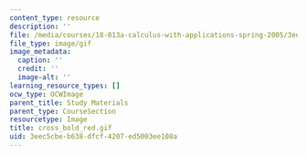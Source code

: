```yaml
---
content_type: resource
description: ''
file: /media/courses/18-013a-calculus-with-applications-spring-2005/3eec5cbeb638dfcf4207ed5003ee108a_cross_bold_red.gif
file_type: image/gif
image_metadata:
  caption: ''
  credit: ''
  image-alt: ''
learning_resource_types: []
ocw_type: OCWImage
parent_title: Study Materials
parent_type: CourseSection
resourcetype: Image
title: cross_bold_red.gif
uid: 3eec5cbe-b638-dfcf-4207-ed5003ee108a
---
```

